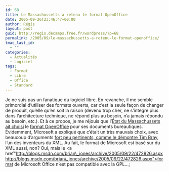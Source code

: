```yaml
---
id: 68
title: Le Massachussetts a retenu le format OpenOffice
date: 2005-09-26T23:46:47+00:00
author: Régis
layout: post
guid: http://regis.decamps.free.fr/wordpress/?p=68
permalink: /2005/09/le-massachussetts-a-retenu-le-format-openoffice/
tmac_last_id:
  - ""
categories:
  - Actualités
  - Logiciel
tags:
  - Format
  - Libre
  - Office
  - Standard
---
```

Je ne suis pas un fanatique du logiciel libre. En revanche, il me semble primordial d’utiliser des formats ouverts, car c’est la seule façon de changer de produit, qu’elle qu’en soit la raison (devenu trop cher, ne s’intègre plus dans l’architecture technique, ne répond plus au besoin, n’a jamais répondu au besoin, etc.). Et à ce propos, je me réjouis que l’[État du Massachussets ait choisi](hhttp://www.mass.gov/portal/site/massgovportal/menuitem.59254d74c0e831c14db4a11030468a0c/?pageID=itdterminal&L=3&L0=Home&L1=Policies%2c+Standards+%26+Legal&L2=Drafts+for+Review&sid=Aitd&b=terminalcontent&f=policies_standards_ETRM_v3dot5draft_information&csid=Aitd) le [format OpenOffice](http://fr.wikipedia.org/wiki/OpenDocument) pour ses documents bureautiques. Évidemment, Microsoft a expliqué que c’était un très mauvais choix, avec beaucoup d’arguments [fort peu pertinents, comme le démontre Tim Bray](http://www.tbray.org/ongoing/When/200x/2005/09/10/Mass-Opposition), l’un des inventeurs du XML. Au fait, le format de Microsoft est basé sur du XML aussi, non? Oui, mais le <a href"http://blogs.msdn.com/brian\_jones/archive/2005/09/22/472826.aspxhttp://blogs.msdn.com/brian\_jones/archive/2005/09/22/472826.aspx">format de Microsoft Office n’est pas compatible avec la GPL</a>…;
